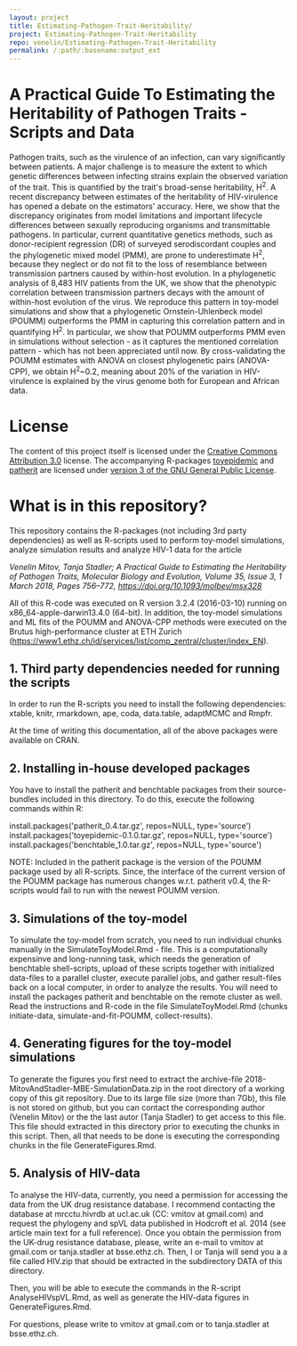 ```yaml
---
layout: project
title: Estimating-Pathogen-Trait-Heritability/
project: Estimating-Pathogen-Trait-Heritability
repo: venelin/Estimating-Pathogen-Trait-Heritability
permalink: /:path/:basename:output_ext
---
```


# A Practical Guide To Estimating the Heritability of Pathogen Traits - Scripts and Data

Pathogen traits, such as the virulence of an infection, can vary significantly between patients. A major challenge is to measure the extent to which genetic differences between infecting strains explain the observed variation of the trait. This is quantified by the trait's broad-sense heritability, H<sup>2</sup>. A recent discrepancy between estimates of the heritability of HIV-virulence has opened a debate on the estimators' accuracy. Here, we show that the discrepancy originates from model limitations and important lifecycle differences between sexually reproducing organisms and transmittable pathogens. In particular, current quantitative genetics methods, such as donor-recipient regression (DR) of surveyed serodiscordant couples and the phylogenetic mixed model (PMM), are prone to underestimate H<sup>2</sup>, because they neglect or do not fit to the loss of resemblance between transmission partners caused by within-host evolution. In a phylogenetic analysis of 8,483 HIV patients from the UK, we show that the phenotypic correlation between transmission partners decays with the amount of within-host evolution of the virus. We reproduce this pattern in toy-model simulations and show that a phylogenetic Ornstein-Uhlenbeck model (POUMM) outperforms the PMM in capturing this correlation pattern and in quantifying H<sup>2</sup>. In particular, we show that POUMM outperforms PMM even in simulations without selection - as it captures the mentioned correlation pattern - which has not been appreciated until now. By cross-validating the POUMM estimates with ANOVA on closest phylogenetic pairs (ANOVA-CPP), we obtain H<sup>2</sup>~0.2, meaning about 20% of the variation in HIV-virulence is explained by the virus genome both for European and African data.

# License
The content of this project itself is licensed under the [Creative Commons Attribution 3.0](http://creativecommons.org/licenses/by/3.0/us/deed.en_US) license. The accompanying R-packages [toyepidemic](https://venelin.github.io/toyepidemic/index.html) and [patherit](https://venelin.github.io/patherit/index.html) are licensed under [version 3 of the GNU General Public License](http://www.gnu.org/licenses/).

# What is in this repository?

This repository contains the R-packages (not including 3rd party dependencies) as well as R-scripts used to perform toy-model simulations, analyze simulation results and analyze HIV-1 data for the article

*Venelin Mitov, Tanja Stadler; A Practical Guide to Estimating the Heritability of Pathogen Traits, Molecular Biology and Evolution, Volume 35, Issue 3, 1 March 2018, Pages 756–772, https://doi.org/10.1093/molbev/msx328*

All of this R-code was executed on R version 3.2.4 (2016-03-10) running on
x86_64-apple-darwin13.4.0 (64-bit). In addition, the toy-model simulations and ML fits of the POUMM and ANOVA-CPP methods were executed on the Brutus high-performance cluster at ETH Zurich (https://www1.ethz.ch/id/services/list/comp_zentral/cluster/index_EN).

## 1. Third party dependencies needed for running the scripts
In order to run the R-scripts you need to install the following dependencies:
xtable, knitr, rmarkdown, ape, coda, data.table, adaptMCMC and Rmpfr.

At the time of writing this documentation, all of the above packages were available on CRAN.

## 2. Installing in-house developed packages
You have to install the patherit and benchtable packages from their source-bundles included in
this directory. To do this, execute the following commands within R:

install.packages('patherit_0.4.tar.gz', repos=NULL, type='source')
install.packages('toyepidemic-0.1.0.tar.gz', repos=NULL, type='source')
install.packages('benchtable_1.0.tar.gz', repos=NULL, type='source')

NOTE: Included in the patherit package is the version of the POUMM package used by all R-scripts.
Since, the interface of the current version of the POUMM package has numerous changes w.r.t.
patherit v0.4, the R-scripts would fail to run with the newest POUMM version.

## 3. Simulations of the toy-model
To simulate the toy-model from scratch, you need to run individual chunks manually in the
SimulateToyModel.Rmd - file. This is a computationally expensinve and long-running task, which
needs the generation of benchtable shell-scripts, upload of these scripts together with
initialized data-files to a parallel cluster, execute parallel jobs, and gather result-files back
on a local computer, in order to analyze the results. You will need to install the packages patherit and
benchtable on the remote cluster as well. Read the instructions and R-code in the file
SimulateToyModel.Rmd (chunks initiate-data, simulate-and-fit-POUMM, collect-results).

## 4. Generating figures for the toy-model simulations

To generate the figures you first need to extract the archive-file 2018-MitovAndStadler-MBE-SimulationData.zip in the root directory of a working copy of this git repository. Due to its large file size (more than 7Gb), this file is not stored on github, but you can contact the corresponding author (Venelin Mitov) or the the last autor (Tanja Stadler) to get access to this file. This file should extracted in this directory prior to executing the chunks in this script. Then, all that needs to be done is executing the corresponding chunks in the file GenerateFigures.Rmd.

## 5. Analysis of HIV-data

To analyse the HIV-data, currently, you need a permission for accessing the data
from the UK drug resistance database. I recommend contacting the database at
mrcctu.hivrdb at ucl.ac.uk (CC: vmitov at gmail.com) and request the phylogeny
and spVL data published in Hodcroft et al. 2014 (see article main text for a full
reference). Once you obtain the permission from the UK-drug resistance database, 
please, write an e-mail to vmitov at gmail.com or tanja.stadler at bsse.ethz.ch. Then, 
I or Tanja will send you a a file called HIV.zip that should be extracted in the 
subdirectory DATA of this directory.

Then, you will be able to execute the commands in the R-script AnalyseHIVspVL.Rmd, 
as well as generate the HIV-data figures in GenerateFigures.Rmd.

For questions, please write to vmitov at gmail.com or to tanja.stadler at bsse.ethz.ch.
